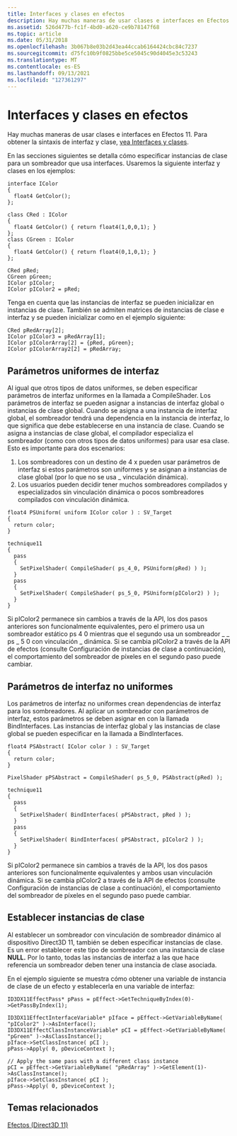 ```yaml
---
title: Interfaces y clases en efectos
description: Hay muchas maneras de usar clases e interfaces en Efectos 11.
ms.assetid: 526d477b-fc1f-4bd0-a620-ce9b78147f68
ms.topic: article
ms.date: 05/31/2018
ms.openlocfilehash: 3b067b8e03b2d43ea44ccab6164424cbc84c7237
ms.sourcegitcommit: d75fc10b9f0825bbe5ce5045c90d4045e3c53243
ms.translationtype: MT
ms.contentlocale: es-ES
ms.lasthandoff: 09/13/2021
ms.locfileid: "127361297"
---
```

# <a name="interfaces-and-classes-in-effects"></a>Interfaces y clases en efectos

Hay muchas maneras de usar clases e interfaces en Efectos 11. Para obtener la sintaxis de interfaz y clase, [vea Interfaces y clases](/windows/desktop/direct3dhlsl/overviews-direct3d-11-hlsl-dynamic-linking-class).

En las secciones siguientes se detalla cómo especificar instancias de clase para un sombreador que usa interfaces. Usaremos la siguiente interfaz y clases en los ejemplos:


```
interface IColor
{
  float4 GetColor();
};

class CRed : IColor
{
  float4 GetColor() { return float4(1,0,0,1); }
};
class CGreen : IColor
{
  float4 GetColor() { return float4(0,1,0,1); }
};

CRed pRed;
CGreen pGreen;
IColor pIColor;
IColor pIColor2 = pRed;
```



Tenga en cuenta que las instancias de interfaz se pueden inicializar en instancias de clase. También se admiten matrices de instancias de clase e interfaz y se pueden inicializar como en el ejemplo siguiente:


```
CRed pRedArray[2];
IColor pIColor3 = pRedArray[1];
IColor pIColorArray[2] = {pRed, pGreen};
IColor pIColorArray2[2] = pRedArray;
```



## <a name="uniform-interface-parameters"></a>Parámetros uniformes de interfaz

Al igual que otros tipos de datos uniformes, se deben especificar parámetros de interfaz uniformes en la llamada a CompileShader. Los parámetros de interfaz se pueden asignar a instancias de interfaz global o instancias de clase global. Cuando se asigna a una instancia de interfaz global, el sombreador tendrá una dependencia en la instancia de interfaz, lo que significa que debe establecerse en una instancia de clase. Cuando se asigna a instancias de clase global, el compilador especializa el sombreador (como con otros tipos de datos uniformes) para usar esa clase. Esto es importante para dos escenarios:

1.  Los sombreadores con un destino de 4 x pueden usar parámetros de interfaz si estos parámetros son uniformes y se asignan a instancias de clase global (por lo que no se usa \_ vinculación dinámica).
2.  Los usuarios pueden decidir tener muchos sombreadores compilados y especializados sin vinculación dinámica o pocos sombreadores compilados con vinculación dinámica.


```
float4 PSUniform( uniform IColor color ) : SV_Target
{
  return color;
}

technique11
{
  pass
  {
    SetPixelShader( CompileShader( ps_4_0, PSUniform(pRed) ) );
  }
  pass
  {
    SetPixelShader( CompileShader( ps_5_0, PSUniform(pIColor2) ) );
  }
}
```



Si pIColor2 permanece sin cambios a través de la API, los dos pasos anteriores son funcionalmente equivalentes, pero el primero usa un sombreador estático ps 4 0 mientras que el segundo usa un sombreador \_ \_ ps \_ 5 0 con vinculación \_ dinámica. Si se cambia pIColor2 a través de la API de efectos (consulte Configuración de instancias de clase a continuación), el comportamiento del sombreador de píxeles en el segundo paso puede cambiar.

## <a name="non-uniform-interface-parameters"></a>Parámetros de interfaz no uniformes

Los parámetros de interfaz no uniformes crean dependencias de interfaz para los sombreadores. Al aplicar un sombreador con parámetros de interfaz, estos parámetros se deben asignar en con la llamada BindInterfaces. Las instancias de interfaz global y las instancias de clase global se pueden especificar en la llamada a BindInterfaces.


```
float4 PSAbstract( IColor color ) : SV_Target
{
  return color;
}

PixelShader pPSAbstract = CompileShader( ps_5_0, PSAbstract(pRed) );

technique11
{
  pass
  {
    SetPixelShader( BindInterfaces( pPSAbstract, pRed ) );
  }
  pass
  {
    SetPixelShader( BindInterfaces( pPSAbstract, pIColor2 ) );
  }
}
```



Si pIColor2 permanece sin cambios a través de la API, los dos pasos anteriores son funcionalmente equivalentes y ambos usan vinculación dinámica. Si se cambia pIColor2 a través de la API de efectos (consulte Configuración de instancias de clase a continuación), el comportamiento del sombreador de píxeles en el segundo paso puede cambiar.

## <a name="setting-class-instances"></a>Establecer instancias de clase

Al establecer un sombreador con vinculación de sombreador dinámico al dispositivo Direct3D 11, también se deben especificar instancias de clase. Es un error establecer este tipo de sombreador con una instancia de clase **NULL.** Por lo tanto, todas las instancias de interfaz a las que hace referencia un sombreador deben tener una instancia de clase asociada.

En el ejemplo siguiente se muestra cómo obtener una variable de instancia de clase de un efecto y establecerla en una variable de interfaz:


```
ID3DX11EffectPass* pPass = pEffect->GetTechniqueByIndex(0)->GetPassByIndex(1);

ID3DX11EffectInterfaceVariable* pIface = pEffect->GetVariableByName( "pIColor2" )->AsInterface();
ID3DX11EffectClassInstanceVariable* pCI = pEffect->GetVariableByName( "pGreen" )->AsClassInstance();
pIface->SetClassInstance( pCI );
pPass->Apply( 0, pDeviceContext );

// Apply the same pass with a different class instance
pCI = pEffect->GetVariableByName( "pRedArray" )->GetElement(1)->AsClassInstance();
pIface->SetClassInstance( pCI );
pPass->Apply( 0, pDeviceContext );
```



## <a name="related-topics"></a>Temas relacionados

<dl> <dt>

[Efectos (Direct3D 11)](d3d11-graphics-programming-guide-effects.md)
</dt> </dl>

 

 